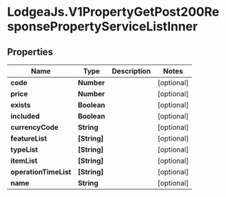 # LodgeaJs.V1PropertyGetPost200ResponsePropertyServiceListInner

## Properties

Name | Type | Description | Notes
------------ | ------------- | ------------- | -------------
**code** | **Number** |  | [optional] 
**price** | **Number** |  | [optional] 
**exists** | **Boolean** |  | [optional] 
**included** | **Boolean** |  | [optional] 
**currencyCode** | **String** |  | [optional] 
**featureList** | **[String]** |  | [optional] 
**typeList** | **[String]** |  | [optional] 
**itemList** | **[String]** |  | [optional] 
**operationTimeList** | **[String]** |  | [optional] 
**name** | **String** |  | [optional] 


